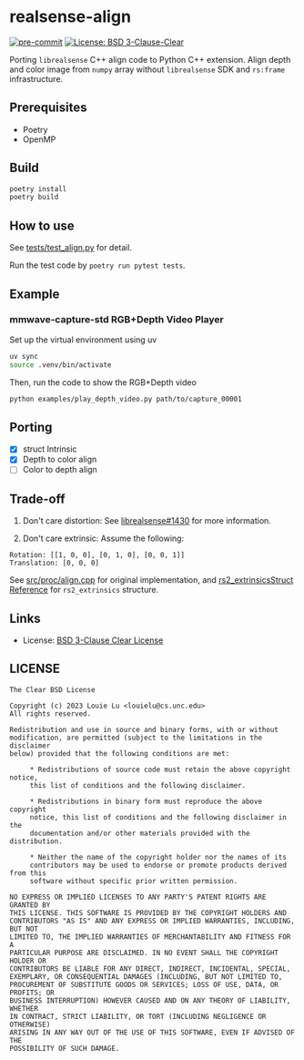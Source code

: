 realsense-align
===============

[![pre-commit](https://img.shields.io/badge/pre--commit-enabled-brightgreen?logo=pre-commit)](https://github.com/pre-commit/pre-commit)
[![License: BSD 3-Clause-Clear](https://img.shields.io/badge/License-BSD%203--Clause--Clear-green.svg)](https://spdx.org/licenses/BSD-3-Clause-Clear.html)

Porting `librealsense` C++ align code to Python C++ extension. Align
depth and color image from `numpy` array without `librealsense` SDK
and `rs:frame` infrastructure.

Prerequisites
-------------

* Poetry
* OpenMP

Build
-----

```bash
poetry install
poetry build
```

How to use
----------

See [tests/test_align.py](tests/test_align.py) for detail.

Run the test code by `poetry run pytest tests`.

Example
-------

### mmwave-capture-std RGB+Depth Video Player

Set up the virtual environment using uv

```bash
uv sync
source .venv/bin/activate
```

Then, run the code to show the RGB+Depth video

```bash
python examples/play_depth_video.py path/to/capture_00001
```

Porting
-------

* [x] struct Intrinsic
* [x] Depth to color align
* [ ] Color to depth align

Trade-off
---------

1. Don't care distortion: See
[librealsense#1430](https://github.com/IntelRealSense/librealsense/issues/1430#issuecomment-375945916)
for more information.

1. Don't care extrinsic: Assume the following:

```en
Rotation: [[1, 0, 0], [0, 1, 0], [0, 0, 1]]
Translation: [0, 0, 0]
```

See
[src/proc/align.cpp](https://github.com/IntelRealSense/librealsense/blob/8ffb17b027e100c2a14fa21f01f97a1921ec1e1b/src/proc/align.cpp#L169)
for original implementation, and [rs2_extrinsicsStruct
Reference](https://intelrealsense.github.io/librealsense/doxygen/structrs2__extrinsics.html)
for `rs2_extrinsics` structure.

Links
-----

* License: [BSD 3-Clause Clear License](https://github.com/mlouielu/realsense-align/blob/main/LICENSE)

LICENSE
-------

```text
The Clear BSD License

Copyright (c) 2023 Louie Lu <louielu@cs.unc.edu>
All rights reserved.

Redistribution and use in source and binary forms, with or without
modification, are permitted (subject to the limitations in the disclaimer
below) provided that the following conditions are met:

     * Redistributions of source code must retain the above copyright notice,
     this list of conditions and the following disclaimer.

     * Redistributions in binary form must reproduce the above copyright
     notice, this list of conditions and the following disclaimer in the
     documentation and/or other materials provided with the distribution.

     * Neither the name of the copyright holder nor the names of its
     contributors may be used to endorse or promote products derived from this
     software without specific prior written permission.

NO EXPRESS OR IMPLIED LICENSES TO ANY PARTY'S PATENT RIGHTS ARE GRANTED BY
THIS LICENSE. THIS SOFTWARE IS PROVIDED BY THE COPYRIGHT HOLDERS AND
CONTRIBUTORS "AS IS" AND ANY EXPRESS OR IMPLIED WARRANTIES, INCLUDING, BUT NOT
LIMITED TO, THE IMPLIED WARRANTIES OF MERCHANTABILITY AND FITNESS FOR A
PARTICULAR PURPOSE ARE DISCLAIMED. IN NO EVENT SHALL THE COPYRIGHT HOLDER OR
CONTRIBUTORS BE LIABLE FOR ANY DIRECT, INDIRECT, INCIDENTAL, SPECIAL,
EXEMPLARY, OR CONSEQUENTIAL DAMAGES (INCLUDING, BUT NOT LIMITED TO,
PROCUREMENT OF SUBSTITUTE GOODS OR SERVICES; LOSS OF USE, DATA, OR PROFITS; OR
BUSINESS INTERRUPTION) HOWEVER CAUSED AND ON ANY THEORY OF LIABILITY, WHETHER
IN CONTRACT, STRICT LIABILITY, OR TORT (INCLUDING NEGLIGENCE OR OTHERWISE)
ARISING IN ANY WAY OUT OF THE USE OF THIS SOFTWARE, EVEN IF ADVISED OF THE
POSSIBILITY OF SUCH DAMAGE.
```
